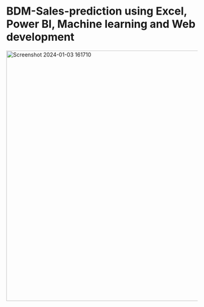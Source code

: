 # BDM-Sales-prediction using Excel, Power BI, Machine learning and Web development
<img width="659" alt="Screenshot 2024-01-03 161710" src="https://github.com/tanmay316/BDM-Sales-prediction/assets/127765354/a798ff82-4554-4ed3-9d85-61a46bc3660f">
